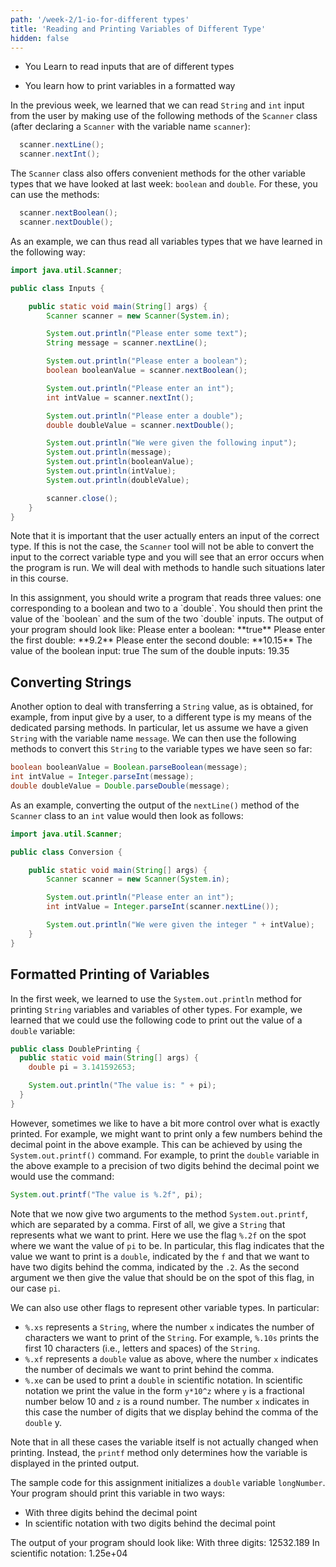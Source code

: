 ```yaml
---
path: '/week-2/1-io-for-different types'
title: 'Reading and Printing Variables of Different Type'
hidden: false
---
```


<text-box variant='learningObjectives' name='Learning Objectives'>

  - You Learn to read inputs that are of different types

  - You learn how to print variables in a formatted way

</text-box>

In the previous week, we learned that we can read `String` and `int` input from the user by making use of the following methods of the `Scanner` class (after declaring a `Scanner` with the variable name `scanner`):
``` java
  scanner.nextLine();
  scanner.nextInt();
```

The `Scanner` class also offers convenient methods for the other variable types that we have looked at last week: `boolean` and `double`. For these, you can use the methods:
``` java
  scanner.nextBoolean();
  scanner.nextDouble();
```

As an example, we can thus read all variables types that we have learned in the following way:
``` java
import java.util.Scanner;

public class Inputs {

    public static void main(String[] args) {
        Scanner scanner = new Scanner(System.in);

        System.out.println("Please enter some text");
        String message = scanner.nextLine();

        System.out.println("Please enter a boolean");
        boolean booleanValue = scanner.nextBoolean();

        System.out.println("Please enter an int");
        int intValue = scanner.nextInt();

        System.out.println("Please enter a double");
        double doubleValue = scanner.nextDouble();

        System.out.println("We were given the following input");
        System.out.println(message);
        System.out.println(booleanValue);
        System.out.println(intValue);
        System.out.println(doubleValue);

        scanner.close();
    }
}
```

Note that it is important that the user actually enters an input of the correct type. If this is not the case, the `Scanner` tool will not be able to convert the input to the correct variable type and you will see that an error occurs when the program is run. We will deal with methods to handle such situations later in this course.

<programming-exercise name="Different Inputs">
In this assignment, you should write a program that reads three values: one corresponding to a boolean and two to a `double`. You should then print the value of the `boolean` and the sum of the two `double` inputs. The output of your program should look like:
<sample-output>
Please enter a boolean:
**true**
Please enter the first double:
**9.2**
Please enter the second double:
**10.15**
The value of the boolean input: true
The sum of the double inputs: 19.35
</sample-output>

</programming-exercise>

## Converting Strings
Another option to deal with transferring a `String` value, as is obtained, for example, from input give by a user, to a different type is my means of the dedicated parsing methods. In  particular, let us assume we have a given `String` with the variable name `message`. We can then use the following methods to convert this `String` to the variable types we have seen so far:
``` Java
boolean booleanValue = Boolean.parseBoolean(message);
int intValue = Integer.parseInt(message);
double doubleValue = Double.parseDouble(message);
```

As an example, converting the output of the `nextLine()` method of the `Scanner` class to an `int` value would then look as follows:
``` Java
import java.util.Scanner;

public class Conversion {

    public static void main(String[] args) {
        Scanner scanner = new Scanner(System.in);

        System.out.println("Please enter an int");
        int intValue = Integer.parseInt(scanner.nextLine());

        System.out.println("We were given the integer " + intValue);
    }
}
```

## Formatted Printing of Variables
In the first week, we learned to use the `System.out.println` method for printing `String` variables and variables of other types. For example, we learned that we could use the following code to print out the value of a `double` variable:
``` Java
public class DoublePrinting {
  public static void main(String[] args) {
    double pi = 3.141592653;

    System.out.println("The value is: " + pi);
  }
}
```

However, sometimes we like to have a bit more control over what is exactly printed. For example, we might want to print only a few numbers behind the decimal point in the above example. This can be achieved by using the `System.out.printf()` command. For example, to print the `double` variable in the above example to a precision of two digits behind the decimal point we would use the command:
``` Java
System.out.printf("The value is %.2f", pi);
```
Note that we now give two arguments to the method `System.out.printf`, which are separated by a comma. First of all, we give a `String` that represents what we want to print. Here we use the flag `%.2f` on the spot where we want the value of `pi` to be. In particular, this flag indicates that the value we want to print is a `double`, indicated by the `f` and that we want to have two digits behind the comma, indicated by the `.2`. As the second argument we then give the value that should be on the spot of this flag, in our case `pi`.

We can also use other flags to represent other variable types. In particular:
- `%.xs` represents a `String`, where the number `x` indicates the number of characters we want to print of the `String`. For example, `%.10s` prints the first 10 characters (i.e., letters and spaces) of the `String`.
- `%.xf` represents a `double` value as above, where the number `x` indicates the number of decimals we want to print behind the comma.
- `%.xe` can be used to print a `double` in scientific notation. In scientific notation we print the value in the form `y*10^z` where `y` is a fractional number below 10 and `z` is a round number. The number `x` indicates in this case the number of digits that we display behind the comma of the `double` y.

Note that in all these cases the variable itself is not actually changed when printing. Instead, the `printf` method only determines how the variable is displayed in the printed output.

<programming-exercise name="Formatted Printing">

The sample code for this assignment initializes a `double` variable `longNumber`. Your program should print this variable in two ways:
- With three digits behind the decimal point
- In scientific notation with two digits behind the decimal point

The output of your program should look like:
<sample-output>
With three digits: 12532.189
In scientific notation: 1.25e+04
</sample-output>

</programming-exercise>
